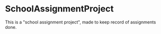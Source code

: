 # SchoolAssignmentProject
This is a "school assignment project", made to keep record of assignments done.
